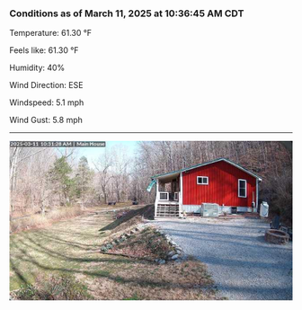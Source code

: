 ### Conditions as of March 11, 2025 at 10:36:45 AM CDT 

Temperature: 61.30 &deg;F

Feels like: 61.30 &deg;F

Humidity: 40%

Wind Direction: ESE

Windspeed: 5.1 mph

Wind Gust: 5.8 mph

---

<img src="./images/latest.jpeg"/>

